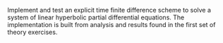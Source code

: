 Implement and test an explicit time finite difference scheme to solve a system of linear hyperbolic partial differential equations. The implementation is built from analysis and results found in the first set of theory exercises.
